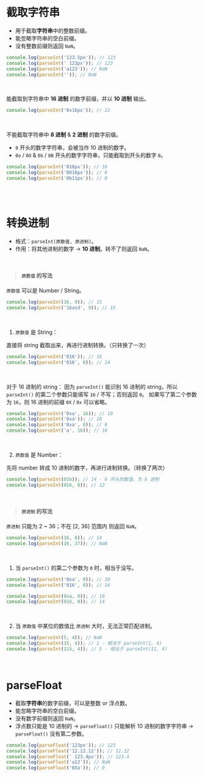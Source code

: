 # 截取字符串

-   用于截取**字符串**中的整数前缀。
-   能忽略字符串的空白前缀。
-   没有整数前缀则返回 `NaN`。

```js
console.log(parseInt('123.5px')); // 123
console.log(parseInt(' 123px')); // 123
console.log(parseInt('a123')); // NaN
console.log(parseInt('')); // NaN
```

<br>

能截取到字符串中 **16 进制** 的数字前缀，并以 **10 进制** 输出。

```js
console.log(parseInt('0x16px')); // 22
```

<br>

不能截取字符串中 **8 进制** & **2 进制** 的数字前缀。

-   `0` 开头的数字字符串，会被当作 10 进制的数字。
-   `0o` / `0O` & `0b` / `0B` 开头的数字字符串，只能截取到开头的数字 `0`。

```javascript
console.log(parseInt('016px')); // 16
console.log(parseInt('0O16px')); // 0
console.log(parseInt('0b11px')); // 0
```

<br><br>

# 转换进制

-   格式：`parseInt(原数值, 原进制)`。
-   作用：将其他进制的数字 → **10 进制**。转不了则返回 `NaN`。

<br>

> #### `原数值` 的写法

`原数值` 可以是 Number / String。

```javascript
console.log(parseInt(16, 9)); // 15
console.log(parseInt('16asd', 9)); // 15
```

<br>

1. `原数值` 是 String：

直接将 string 截取出来，再进行进制转换。（只转换了一次）

```js
console.log(parseInt('016')); // 16
console.log(parseInt('016', 8)); // 14
```

<br>

对于 16 进制的 string：
因为 `parseInt()` 能识别 16 进制的 string，所以 `parseInt()` 的第二个参数只能填写 `16` / 不写；否则返回 `0`。
如果写了第二个参数为 `16`，则 16 进制的前缀 `0X` / `0x` 可以省略。

```javascript
console.log(parseInt('0xa', 16)); // 10
console.log(parseInt('0xa')); // 10
console.log(parseInt('0xa', 8)); // 0
console.log(parseInt('a', 16)); // 10
```

<br>

2. `原数值` 是 Number：

先将 number 转成 10 进制的数字，再进行进制转换。（转换了两次）

```javascript
console.log(parseInt(016)); // 14 - 0 开头的数值，为 8 进制
console.log(parseInt(016, 8)); // 12
```

<br>

> #### `原进制` 的写法

`原进制` 只能为 2 ~ 36；不在 [2, 36] 范围内 则返回 `NaN`。

```js
console.log(parseInt(16, 8)); // 14
console.log(parseInt(16, 37)); // NaN
```

<br>

1. 当 `parseInt()` 的第二个参数为 `0` 时，相当于没写。

```javascript
console.log(parseInt('0xa', 0)); // 10
console.log(parseInt('016', 0)); // 16

console.log(parseInt(0xa, 0)); // 10
console.log(parseInt(016, 0)); // 14
```

<br>

2. 当 `原数值` 中某位的数值比 `原进制` 大时，无法正常匹配进制。

```javascript
console.log(parseInt(5, 4)); // NaN
console.log(parseInt(15, 4)); // 1 - 相当于 parseInt(1, 4)
console.log(parseInt(115, 4)); // 5 - 相当于 parseInt(11, 4)
```

<br>

# parseFloat

-   截取**字符串**的数字前缀，可以是整数 or 浮点数。
-   能忽略字符串的空白前缀。
-   没有数字前缀则返回 `NaN`。
-   浮点数只能是 10 进制的 → `parseFloat()` 只能解析 10 进制的数字字符串 → `parseFloat()` 没有第二参数。

```javascript
console.log(parseFloat('123px')); // 123
console.log(parseFloat('12.12.12')); // 12.12
console.log(parseFloat(' 123.4px')); // 123.4
console.log(parseFloat('a12')); // NaN
console.log(parseFloat('0Xa')); // 0
```

<br>
